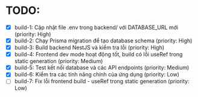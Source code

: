 # TODO:

- [x] build-1: Cập nhật file .env trong backend/ với DATABASE_URL mới (priority: High)
- [x] build-2: Chạy Prisma migration để tạo database schema (priority: High)
- [x] build-3: Build backend NestJS và kiểm tra lỗi (priority: High)
- [x] build-4: Frontend dev mode hoạt động tốt, build có lỗi useRef trong static generation (priority: Medium)
- [x] build-5: Test kết nối database và các API endpoints (priority: Medium)
- [x] build-6: Kiểm tra các tính năng chính của ứng dụng (priority: Low)
- [ ] build-7: Fix lỗi frontend build - useRef trong static generation (priority: Low)
